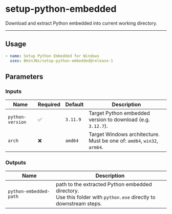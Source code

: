 # setup-python-embedded

Download and extract Python embedded into current working directory.

- - -

## Usage

```yaml
- name: Setup Python Embedded for Windows
  uses: BHznJNs/setup-python-embedded@release-1
```

## Parameters

### Inputs

| Name             | Required | Default | Description |
|------------------|----------|---------|-------------|
| `python-version` | ✅        | `3.11.9`| Target Python embedded version to download (e.g. `3.12.7`). |
| `arch`           | ❌        | `amd64` | Target Windows architecture. Must be one of: `amd64`, `win32`, `arm64`. |

### Outputs

| Name                   | Description |
|------------------------|-------------|
| `python-embedded-path` | path to the extracted Python embedded directory. <br>Use this folder with `python.exe` directly to downstream steps. |
